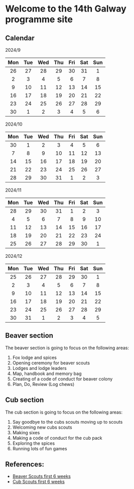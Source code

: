 # Welcome to the 14th Galway programme site

## Calendar

2024/9

|Mon|Tue|Wed|Thu|Fri|Sat|Sun|
|:-:|:-:|:-:|:-:|:-:|:-:|:-:|
|26|27|28|29|30|31|1|
|2|3|4|5|6|7|8|
|9|10|11|12|13|14|15|
|16|17|18|19|20|21|22|
|23|24|25|26|27|28|29|
|30|1|2|3|4|5|6|

2024/10

|Mon|Tue|Wed|Thu|Fri|Sat|Sun|
|:-:|:-:|:-:|:-:|:-:|:-:|:-:|
|30|1|2|3|4|5|6|
|7|8|9|10|11|12|13|
|14|15|16|17|18|19|20|
|21|22|23|24|25|26|27|
|28|29|30|31|1|2|3|

2024/11

|Mon|Tue|Wed|Thu|Fri|Sat|Sun|
|:-:|:-:|:-:|:-:|:-:|:-:|:-:|
|28|29|30|31|1|2|3|
|4|5|6|7|8|9|10|
|11|12|13|14|15|16|17|
|18|19|20|21|22|23|24|
|25|26|27|28|29|30|1|

2024/12

|Mon|Tue|Wed|Thu|Fri|Sat|Sun|
|:-:|:-:|:-:|:-:|:-:|:-:|:-:|
|25|26|27|28|29|30|1|
|2|3|4|5|6|7|8|
|9|10|11|12|13|14|15|
|16|17|18|19|20|21|22|
|23|24|25|26|27|28|29|
|30|31|1|2|3|4|5|


## Beaver section

The beaver section is going to focus on the following areas:

1. Fox lodge and spices
1. Opening ceremony for beaver scouts
1. Lodges and lodge leaders
1. Map, handbook and memory bag
1. Creating of a code of conduct for beaver colony
1. Plan, Do, Review (Log chews)

## Cub section

The cub section is going to focus on the following areas:

1. Say goodbye to the cubs scouts moving up to scouts
1. Welcoming new cubs scouts
1. Making sixes
1. Making a code of conduct for the cub pack
1. Exploring the spices
1. Running lots of fun games

## References:

* [Beaver Scouts first 6 weeks](https://www.irelandscouts.ie/wp-content/uploads/2022/12/Beaver-Scouts-First-6-Weeks.pdf)
* [Cub Scouts first 6 weeks](https://www.irelandscouts.ie/wp-content/uploads/2022/12/Cub-Scouts-First-6-Weeks.pdf)
